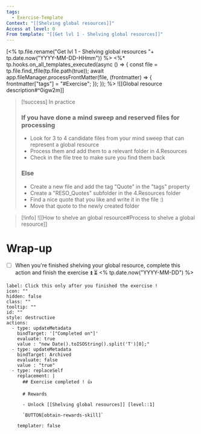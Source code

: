 ```yaml
---
tags:
  - Exercise-Template
Context: "[[Shelving global resources]]"
Access at level: 0
From template: "[[Get lvl 1 - Shelving global resources]]"
---
```

[<% tp.file.rename("Get lvl 1 - Shelving global resources "+ tp.date.now("YYYY-MM-DD-HHmm")) %>
<%* tp.hooks.on_all_templates_executed(async () => {
  const file = tp.file.find_tfile(tp.file.path(true));
  await app.fileManager.processFrontMatter(file, (frontmatter) => {
    frontmatter["tags"] = "#Exercise";
  });
}); 
%>
![[Global resource description#^0igw2m]]

> [!success] In practice
> ### If you have done a mind sweep and reserved files for processing 
> - Look for 3 to 4 candidate files from your mind sweep that can represent a global resource
> - Process them and add them to a relevant folder in 4.Resources
> - Check in the file tree to make sure you find them back
> ### Else
> - Create a new file and add the tag "Quote" in the "tags" property
> - Create a "RESO_Quotes" subfolder in the 4.Resources folder
> - Find a nice quote that you like and write it in the file :)
> - Move that quote to the newly created folder

> [!info]
> ![[How to shelve an global resource#Process to shelve a global resource]]

# Wrap-up

- [ ] When you're finished shelving your global resource, complete this action and finish the exercise ⏫ ⏳ <% tp.date.now("YYYY-MM-DD") %>

```meta-bind-button
label: Click this only after you finished the exercise !
icon: ""
hidden: false
class: ""
tooltip: ""
id: ""
style: destructive
actions:
  - type: updateMetadata
    bindTarget: '["Completed on"]'
    evaluate: true
    value : "new Date().toISOString().split('T')[0];" 
  - type: updateMetadata
    bindTarget: Archived
    evaluate: false
    value : "true" 
  - type: replaceSelf
    replacement: |
      ## Exercise completed ! 👍 
      
      # Rewards
      
      - Unlock [[Shelving global resources]] [level::1]
      
      `BUTTON[obtain-rewards-skill]`
      
    templater: false
```
